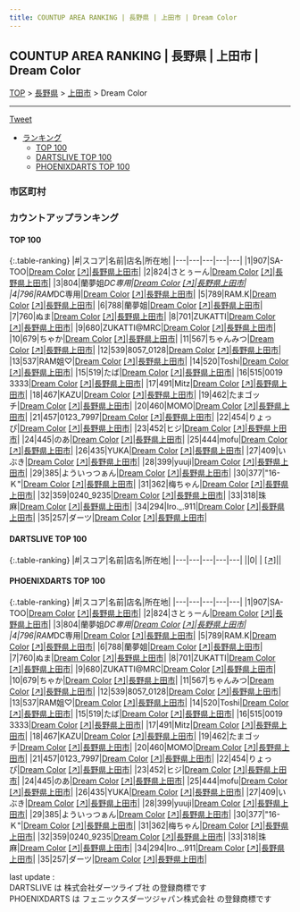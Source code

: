 ```yaml
---
title: COUNTUP AREA RANKING | 長野県 | 上田市 | Dream Color
---
```

## COUNTUP AREA RANKING | 長野県 | 上田市 | Dream Color

[TOP](/darts/rank/) > [長野県](/darts/rank/長野県/) > [上田市](/darts/rank/長野県/上田市/) > Dream Color

___

<a href="https://twitter.com/share?ref_src=twsrc%5Etfw" data-text="COUNTUP AREA RANKING | 長野県上田市Dream Color" class="twitter-share-button" data-hashtags="DARTSLIVE,PHOENIXDARTS,darts,ダーツ" data-show-count="false">Tweet</a>

* [ランキング](#カウントアップランキング)
    * [TOP 100](#top-100)
    * [DARTSLIVE TOP 100](#dartslive-top-100)
    * [PHOENIXDARTS TOP 100](#phoenixdarts-top-100)

### 市区町村

<ul>

</ul>

### カウントアップランキング

#### TOP 100



{:.table-ranking}
|#|スコア|名前|店名|所在地|
|---|---|---|---|---|
|1|907|<span class="rank-name-pd">SA-TOO</span>|<a href="/darts/rank/shops/92855.html">Dream Color</a> <a href="https://vs.phoenixdarts.com/jp/shop/shopDetailInfo/s_92855?s_seq=92855">[↗]</a>|<a href="/darts/rank/長野県/上田市">長野県上田市</a>|
|2|824|<span class="rank-name-pd">さとぅーん</span>|<a href="/darts/rank/shops/92855.html">Dream Color</a> <a href="https://vs.phoenixdarts.com/jp/shop/shopDetailInfo/s_92855?s_seq=92855">[↗]</a>|<a href="/darts/rank/長野県/上田市">長野県上田市</a>|
|3|804|<span class="rank-name-pd">蘭夢姐*DC専用</span>|<a href="/darts/rank/shops/92855.html">Dream Color</a> <a href="https://vs.phoenixdarts.com/jp/shop/shopDetailInfo/s_92855?s_seq=92855">[↗]</a>|<a href="/darts/rank/長野県/上田市">長野県上田市</a>|
|4|796|<span class="rank-name-pd">RAM*DC専用</span>|<a href="/darts/rank/shops/92855.html">Dream Color</a> <a href="https://vs.phoenixdarts.com/jp/shop/shopDetailInfo/s_92855?s_seq=92855">[↗]</a>|<a href="/darts/rank/長野県/上田市">長野県上田市</a>|
|5|789|<span class="rank-name-pd">RAM.K</span>|<a href="/darts/rank/shops/92855.html">Dream Color</a> <a href="https://vs.phoenixdarts.com/jp/shop/shopDetailInfo/s_92855?s_seq=92855">[↗]</a>|<a href="/darts/rank/長野県/上田市">長野県上田市</a>|
|6|788|<span class="rank-name-pd">蘭夢姐</span>|<a href="/darts/rank/shops/92855.html">Dream Color</a> <a href="https://vs.phoenixdarts.com/jp/shop/shopDetailInfo/s_92855?s_seq=92855">[↗]</a>|<a href="/darts/rank/長野県/上田市">長野県上田市</a>|
|7|760|<span class="rank-name-pd">ぬま</span>|<a href="/darts/rank/shops/92855.html">Dream Color</a> <a href="https://vs.phoenixdarts.com/jp/shop/shopDetailInfo/s_92855?s_seq=92855">[↗]</a>|<a href="/darts/rank/長野県/上田市">長野県上田市</a>|
|8|701|<span class="rank-name-pd">ZUKATTI</span>|<a href="/darts/rank/shops/92855.html">Dream Color</a> <a href="https://vs.phoenixdarts.com/jp/shop/shopDetailInfo/s_92855?s_seq=92855">[↗]</a>|<a href="/darts/rank/長野県/上田市">長野県上田市</a>|
|9|680|<span class="rank-name-pd">ZUKATTI@MRC</span>|<a href="/darts/rank/shops/92855.html">Dream Color</a> <a href="https://vs.phoenixdarts.com/jp/shop/shopDetailInfo/s_92855?s_seq=92855">[↗]</a>|<a href="/darts/rank/長野県/上田市">長野県上田市</a>|
|10|679|<span class="rank-name-pd">ちゃか</span>|<a href="/darts/rank/shops/92855.html">Dream Color</a> <a href="https://vs.phoenixdarts.com/jp/shop/shopDetailInfo/s_92855?s_seq=92855">[↗]</a>|<a href="/darts/rank/長野県/上田市">長野県上田市</a>|
|11|567|<span class="rank-name-pd">ちゃんみつ</span>|<a href="/darts/rank/shops/92855.html">Dream Color</a> <a href="https://vs.phoenixdarts.com/jp/shop/shopDetailInfo/s_92855?s_seq=92855">[↗]</a>|<a href="/darts/rank/長野県/上田市">長野県上田市</a>|
|12|539|<span class="rank-name-pd">8057_0128</span>|<a href="/darts/rank/shops/92855.html">Dream Color</a> <a href="https://vs.phoenixdarts.com/jp/shop/shopDetailInfo/s_92855?s_seq=92855">[↗]</a>|<a href="/darts/rank/長野県/上田市">長野県上田市</a>|
|13|537|<span class="rank-name-pd">RAM姐♡</span>|<a href="/darts/rank/shops/92855.html">Dream Color</a> <a href="https://vs.phoenixdarts.com/jp/shop/shopDetailInfo/s_92855?s_seq=92855">[↗]</a>|<a href="/darts/rank/長野県/上田市">長野県上田市</a>|
|14|520|<span class="rank-name-pd">Toshi</span>|<a href="/darts/rank/shops/92855.html">Dream Color</a> <a href="https://vs.phoenixdarts.com/jp/shop/shopDetailInfo/s_92855?s_seq=92855">[↗]</a>|<a href="/darts/rank/長野県/上田市">長野県上田市</a>|
|15|519|<span class="rank-name-pd">たば</span>|<a href="/darts/rank/shops/92855.html">Dream Color</a> <a href="https://vs.phoenixdarts.com/jp/shop/shopDetailInfo/s_92855?s_seq=92855">[↗]</a>|<a href="/darts/rank/長野県/上田市">長野県上田市</a>|
|16|515|<span class="rank-name-pd">0019 3333</span>|<a href="/darts/rank/shops/92855.html">Dream Color</a> <a href="https://vs.phoenixdarts.com/jp/shop/shopDetailInfo/s_92855?s_seq=92855">[↗]</a>|<a href="/darts/rank/長野県/上田市">長野県上田市</a>|
|17|491|<span class="rank-name-pd">Mitz</span>|<a href="/darts/rank/shops/92855.html">Dream Color</a> <a href="https://vs.phoenixdarts.com/jp/shop/shopDetailInfo/s_92855?s_seq=92855">[↗]</a>|<a href="/darts/rank/長野県/上田市">長野県上田市</a>|
|18|467|<span class="rank-name-pd">KAZU</span>|<a href="/darts/rank/shops/92855.html">Dream Color</a> <a href="https://vs.phoenixdarts.com/jp/shop/shopDetailInfo/s_92855?s_seq=92855">[↗]</a>|<a href="/darts/rank/長野県/上田市">長野県上田市</a>|
|19|462|<span class="rank-name-pd">たまゴッチ</span>|<a href="/darts/rank/shops/92855.html">Dream Color</a> <a href="https://vs.phoenixdarts.com/jp/shop/shopDetailInfo/s_92855?s_seq=92855">[↗]</a>|<a href="/darts/rank/長野県/上田市">長野県上田市</a>|
|20|460|<span class="rank-name-pd">MOMO</span>|<a href="/darts/rank/shops/92855.html">Dream Color</a> <a href="https://vs.phoenixdarts.com/jp/shop/shopDetailInfo/s_92855?s_seq=92855">[↗]</a>|<a href="/darts/rank/長野県/上田市">長野県上田市</a>|
|21|457|<span class="rank-name-pd">0123_7997</span>|<a href="/darts/rank/shops/92855.html">Dream Color</a> <a href="https://vs.phoenixdarts.com/jp/shop/shopDetailInfo/s_92855?s_seq=92855">[↗]</a>|<a href="/darts/rank/長野県/上田市">長野県上田市</a>|
|22|454|<span class="rank-name-pd">りょっぴ</span>|<a href="/darts/rank/shops/92855.html">Dream Color</a> <a href="https://vs.phoenixdarts.com/jp/shop/shopDetailInfo/s_92855?s_seq=92855">[↗]</a>|<a href="/darts/rank/長野県/上田市">長野県上田市</a>|
|23|452|<span class="rank-name-pd">ヒジ</span>|<a href="/darts/rank/shops/92855.html">Dream Color</a> <a href="https://vs.phoenixdarts.com/jp/shop/shopDetailInfo/s_92855?s_seq=92855">[↗]</a>|<a href="/darts/rank/長野県/上田市">長野県上田市</a>|
|24|445|<span class="rank-name-pd">のあ</span>|<a href="/darts/rank/shops/92855.html">Dream Color</a> <a href="https://vs.phoenixdarts.com/jp/shop/shopDetailInfo/s_92855?s_seq=92855">[↗]</a>|<a href="/darts/rank/長野県/上田市">長野県上田市</a>|
|25|444|<span class="rank-name-pd">mofu</span>|<a href="/darts/rank/shops/92855.html">Dream Color</a> <a href="https://vs.phoenixdarts.com/jp/shop/shopDetailInfo/s_92855?s_seq=92855">[↗]</a>|<a href="/darts/rank/長野県/上田市">長野県上田市</a>|
|26|435|<span class="rank-name-pd">YUKA</span>|<a href="/darts/rank/shops/92855.html">Dream Color</a> <a href="https://vs.phoenixdarts.com/jp/shop/shopDetailInfo/s_92855?s_seq=92855">[↗]</a>|<a href="/darts/rank/長野県/上田市">長野県上田市</a>|
|27|409|<span class="rank-name-pd">いぶき</span>|<a href="/darts/rank/shops/92855.html">Dream Color</a> <a href="https://vs.phoenixdarts.com/jp/shop/shopDetailInfo/s_92855?s_seq=92855">[↗]</a>|<a href="/darts/rank/長野県/上田市">長野県上田市</a>|
|28|399|<span class="rank-name-pd">yuuji</span>|<a href="/darts/rank/shops/92855.html">Dream Color</a> <a href="https://vs.phoenixdarts.com/jp/shop/shopDetailInfo/s_92855?s_seq=92855">[↗]</a>|<a href="/darts/rank/長野県/上田市">長野県上田市</a>|
|29|385|<span class="rank-name-pd">よういっつぁん</span>|<a href="/darts/rank/shops/92855.html">Dream Color</a> <a href="https://vs.phoenixdarts.com/jp/shop/shopDetailInfo/s_92855?s_seq=92855">[↗]</a>|<a href="/darts/rank/長野県/上田市">長野県上田市</a>|
|30|377|<span class="rank-name-pd">&quot;16-Ｋ&quot;</span>|<a href="/darts/rank/shops/92855.html">Dream Color</a> <a href="https://vs.phoenixdarts.com/jp/shop/shopDetailInfo/s_92855?s_seq=92855">[↗]</a>|<a href="/darts/rank/長野県/上田市">長野県上田市</a>|
|31|362|<span class="rank-name-pd">梅ちゃん</span>|<a href="/darts/rank/shops/92855.html">Dream Color</a> <a href="https://vs.phoenixdarts.com/jp/shop/shopDetailInfo/s_92855?s_seq=92855">[↗]</a>|<a href="/darts/rank/長野県/上田市">長野県上田市</a>|
|32|359|<span class="rank-name-pd">0240_9235</span>|<a href="/darts/rank/shops/92855.html">Dream Color</a> <a href="https://vs.phoenixdarts.com/jp/shop/shopDetailInfo/s_92855?s_seq=92855">[↗]</a>|<a href="/darts/rank/長野県/上田市">長野県上田市</a>|
|33|318|<span class="rank-name-pd">珠麻</span>|<a href="/darts/rank/shops/92855.html">Dream Color</a> <a href="https://vs.phoenixdarts.com/jp/shop/shopDetailInfo/s_92855?s_seq=92855">[↗]</a>|<a href="/darts/rank/長野県/上田市">長野県上田市</a>|
|34|294|<span class="rank-name-pd">Iro._.911</span>|<a href="/darts/rank/shops/92855.html">Dream Color</a> <a href="https://vs.phoenixdarts.com/jp/shop/shopDetailInfo/s_92855?s_seq=92855">[↗]</a>|<a href="/darts/rank/長野県/上田市">長野県上田市</a>|
|35|257|<span class="rank-name-pd">ダーツ</span>|<a href="/darts/rank/shops/92855.html">Dream Color</a> <a href="https://vs.phoenixdarts.com/jp/shop/shopDetailInfo/s_92855?s_seq=92855">[↗]</a>|<a href="/darts/rank/長野県/上田市">長野県上田市</a>|


#### DARTSLIVE TOP 100



{:.table-ranking}
|#|スコア|名前|店名|所在地|
|---|---|---|---|---|
||0|<span class="rank-name-dl"> </span>|<a href="/darts/rank/shops/.html"></a> <a href="">[↗]</a>|<a href="/darts/rank//"></a>|


#### PHOENIXDARTS TOP 100



{:.table-ranking}
|#|スコア|名前|店名|所在地|
|---|---|---|---|---|
|1|907|<span class="rank-name-pd">SA-TOO</span>|<a href="/darts/rank/shops/92855.html">Dream Color</a> <a href="https://vs.phoenixdarts.com/jp/shop/shopDetailInfo/s_92855?s_seq=92855">[↗]</a>|<a href="/darts/rank/長野県/上田市">長野県上田市</a>|
|2|824|<span class="rank-name-pd">さとぅーん</span>|<a href="/darts/rank/shops/92855.html">Dream Color</a> <a href="https://vs.phoenixdarts.com/jp/shop/shopDetailInfo/s_92855?s_seq=92855">[↗]</a>|<a href="/darts/rank/長野県/上田市">長野県上田市</a>|
|3|804|<span class="rank-name-pd">蘭夢姐*DC専用</span>|<a href="/darts/rank/shops/92855.html">Dream Color</a> <a href="https://vs.phoenixdarts.com/jp/shop/shopDetailInfo/s_92855?s_seq=92855">[↗]</a>|<a href="/darts/rank/長野県/上田市">長野県上田市</a>|
|4|796|<span class="rank-name-pd">RAM*DC専用</span>|<a href="/darts/rank/shops/92855.html">Dream Color</a> <a href="https://vs.phoenixdarts.com/jp/shop/shopDetailInfo/s_92855?s_seq=92855">[↗]</a>|<a href="/darts/rank/長野県/上田市">長野県上田市</a>|
|5|789|<span class="rank-name-pd">RAM.K</span>|<a href="/darts/rank/shops/92855.html">Dream Color</a> <a href="https://vs.phoenixdarts.com/jp/shop/shopDetailInfo/s_92855?s_seq=92855">[↗]</a>|<a href="/darts/rank/長野県/上田市">長野県上田市</a>|
|6|788|<span class="rank-name-pd">蘭夢姐</span>|<a href="/darts/rank/shops/92855.html">Dream Color</a> <a href="https://vs.phoenixdarts.com/jp/shop/shopDetailInfo/s_92855?s_seq=92855">[↗]</a>|<a href="/darts/rank/長野県/上田市">長野県上田市</a>|
|7|760|<span class="rank-name-pd">ぬま</span>|<a href="/darts/rank/shops/92855.html">Dream Color</a> <a href="https://vs.phoenixdarts.com/jp/shop/shopDetailInfo/s_92855?s_seq=92855">[↗]</a>|<a href="/darts/rank/長野県/上田市">長野県上田市</a>|
|8|701|<span class="rank-name-pd">ZUKATTI</span>|<a href="/darts/rank/shops/92855.html">Dream Color</a> <a href="https://vs.phoenixdarts.com/jp/shop/shopDetailInfo/s_92855?s_seq=92855">[↗]</a>|<a href="/darts/rank/長野県/上田市">長野県上田市</a>|
|9|680|<span class="rank-name-pd">ZUKATTI@MRC</span>|<a href="/darts/rank/shops/92855.html">Dream Color</a> <a href="https://vs.phoenixdarts.com/jp/shop/shopDetailInfo/s_92855?s_seq=92855">[↗]</a>|<a href="/darts/rank/長野県/上田市">長野県上田市</a>|
|10|679|<span class="rank-name-pd">ちゃか</span>|<a href="/darts/rank/shops/92855.html">Dream Color</a> <a href="https://vs.phoenixdarts.com/jp/shop/shopDetailInfo/s_92855?s_seq=92855">[↗]</a>|<a href="/darts/rank/長野県/上田市">長野県上田市</a>|
|11|567|<span class="rank-name-pd">ちゃんみつ</span>|<a href="/darts/rank/shops/92855.html">Dream Color</a> <a href="https://vs.phoenixdarts.com/jp/shop/shopDetailInfo/s_92855?s_seq=92855">[↗]</a>|<a href="/darts/rank/長野県/上田市">長野県上田市</a>|
|12|539|<span class="rank-name-pd">8057_0128</span>|<a href="/darts/rank/shops/92855.html">Dream Color</a> <a href="https://vs.phoenixdarts.com/jp/shop/shopDetailInfo/s_92855?s_seq=92855">[↗]</a>|<a href="/darts/rank/長野県/上田市">長野県上田市</a>|
|13|537|<span class="rank-name-pd">RAM姐♡</span>|<a href="/darts/rank/shops/92855.html">Dream Color</a> <a href="https://vs.phoenixdarts.com/jp/shop/shopDetailInfo/s_92855?s_seq=92855">[↗]</a>|<a href="/darts/rank/長野県/上田市">長野県上田市</a>|
|14|520|<span class="rank-name-pd">Toshi</span>|<a href="/darts/rank/shops/92855.html">Dream Color</a> <a href="https://vs.phoenixdarts.com/jp/shop/shopDetailInfo/s_92855?s_seq=92855">[↗]</a>|<a href="/darts/rank/長野県/上田市">長野県上田市</a>|
|15|519|<span class="rank-name-pd">たば</span>|<a href="/darts/rank/shops/92855.html">Dream Color</a> <a href="https://vs.phoenixdarts.com/jp/shop/shopDetailInfo/s_92855?s_seq=92855">[↗]</a>|<a href="/darts/rank/長野県/上田市">長野県上田市</a>|
|16|515|<span class="rank-name-pd">0019 3333</span>|<a href="/darts/rank/shops/92855.html">Dream Color</a> <a href="https://vs.phoenixdarts.com/jp/shop/shopDetailInfo/s_92855?s_seq=92855">[↗]</a>|<a href="/darts/rank/長野県/上田市">長野県上田市</a>|
|17|491|<span class="rank-name-pd">Mitz</span>|<a href="/darts/rank/shops/92855.html">Dream Color</a> <a href="https://vs.phoenixdarts.com/jp/shop/shopDetailInfo/s_92855?s_seq=92855">[↗]</a>|<a href="/darts/rank/長野県/上田市">長野県上田市</a>|
|18|467|<span class="rank-name-pd">KAZU</span>|<a href="/darts/rank/shops/92855.html">Dream Color</a> <a href="https://vs.phoenixdarts.com/jp/shop/shopDetailInfo/s_92855?s_seq=92855">[↗]</a>|<a href="/darts/rank/長野県/上田市">長野県上田市</a>|
|19|462|<span class="rank-name-pd">たまゴッチ</span>|<a href="/darts/rank/shops/92855.html">Dream Color</a> <a href="https://vs.phoenixdarts.com/jp/shop/shopDetailInfo/s_92855?s_seq=92855">[↗]</a>|<a href="/darts/rank/長野県/上田市">長野県上田市</a>|
|20|460|<span class="rank-name-pd">MOMO</span>|<a href="/darts/rank/shops/92855.html">Dream Color</a> <a href="https://vs.phoenixdarts.com/jp/shop/shopDetailInfo/s_92855?s_seq=92855">[↗]</a>|<a href="/darts/rank/長野県/上田市">長野県上田市</a>|
|21|457|<span class="rank-name-pd">0123_7997</span>|<a href="/darts/rank/shops/92855.html">Dream Color</a> <a href="https://vs.phoenixdarts.com/jp/shop/shopDetailInfo/s_92855?s_seq=92855">[↗]</a>|<a href="/darts/rank/長野県/上田市">長野県上田市</a>|
|22|454|<span class="rank-name-pd">りょっぴ</span>|<a href="/darts/rank/shops/92855.html">Dream Color</a> <a href="https://vs.phoenixdarts.com/jp/shop/shopDetailInfo/s_92855?s_seq=92855">[↗]</a>|<a href="/darts/rank/長野県/上田市">長野県上田市</a>|
|23|452|<span class="rank-name-pd">ヒジ</span>|<a href="/darts/rank/shops/92855.html">Dream Color</a> <a href="https://vs.phoenixdarts.com/jp/shop/shopDetailInfo/s_92855?s_seq=92855">[↗]</a>|<a href="/darts/rank/長野県/上田市">長野県上田市</a>|
|24|445|<span class="rank-name-pd">のあ</span>|<a href="/darts/rank/shops/92855.html">Dream Color</a> <a href="https://vs.phoenixdarts.com/jp/shop/shopDetailInfo/s_92855?s_seq=92855">[↗]</a>|<a href="/darts/rank/長野県/上田市">長野県上田市</a>|
|25|444|<span class="rank-name-pd">mofu</span>|<a href="/darts/rank/shops/92855.html">Dream Color</a> <a href="https://vs.phoenixdarts.com/jp/shop/shopDetailInfo/s_92855?s_seq=92855">[↗]</a>|<a href="/darts/rank/長野県/上田市">長野県上田市</a>|
|26|435|<span class="rank-name-pd">YUKA</span>|<a href="/darts/rank/shops/92855.html">Dream Color</a> <a href="https://vs.phoenixdarts.com/jp/shop/shopDetailInfo/s_92855?s_seq=92855">[↗]</a>|<a href="/darts/rank/長野県/上田市">長野県上田市</a>|
|27|409|<span class="rank-name-pd">いぶき</span>|<a href="/darts/rank/shops/92855.html">Dream Color</a> <a href="https://vs.phoenixdarts.com/jp/shop/shopDetailInfo/s_92855?s_seq=92855">[↗]</a>|<a href="/darts/rank/長野県/上田市">長野県上田市</a>|
|28|399|<span class="rank-name-pd">yuuji</span>|<a href="/darts/rank/shops/92855.html">Dream Color</a> <a href="https://vs.phoenixdarts.com/jp/shop/shopDetailInfo/s_92855?s_seq=92855">[↗]</a>|<a href="/darts/rank/長野県/上田市">長野県上田市</a>|
|29|385|<span class="rank-name-pd">よういっつぁん</span>|<a href="/darts/rank/shops/92855.html">Dream Color</a> <a href="https://vs.phoenixdarts.com/jp/shop/shopDetailInfo/s_92855?s_seq=92855">[↗]</a>|<a href="/darts/rank/長野県/上田市">長野県上田市</a>|
|30|377|<span class="rank-name-pd">&quot;16-Ｋ&quot;</span>|<a href="/darts/rank/shops/92855.html">Dream Color</a> <a href="https://vs.phoenixdarts.com/jp/shop/shopDetailInfo/s_92855?s_seq=92855">[↗]</a>|<a href="/darts/rank/長野県/上田市">長野県上田市</a>|
|31|362|<span class="rank-name-pd">梅ちゃん</span>|<a href="/darts/rank/shops/92855.html">Dream Color</a> <a href="https://vs.phoenixdarts.com/jp/shop/shopDetailInfo/s_92855?s_seq=92855">[↗]</a>|<a href="/darts/rank/長野県/上田市">長野県上田市</a>|
|32|359|<span class="rank-name-pd">0240_9235</span>|<a href="/darts/rank/shops/92855.html">Dream Color</a> <a href="https://vs.phoenixdarts.com/jp/shop/shopDetailInfo/s_92855?s_seq=92855">[↗]</a>|<a href="/darts/rank/長野県/上田市">長野県上田市</a>|
|33|318|<span class="rank-name-pd">珠麻</span>|<a href="/darts/rank/shops/92855.html">Dream Color</a> <a href="https://vs.phoenixdarts.com/jp/shop/shopDetailInfo/s_92855?s_seq=92855">[↗]</a>|<a href="/darts/rank/長野県/上田市">長野県上田市</a>|
|34|294|<span class="rank-name-pd">Iro._.911</span>|<a href="/darts/rank/shops/92855.html">Dream Color</a> <a href="https://vs.phoenixdarts.com/jp/shop/shopDetailInfo/s_92855?s_seq=92855">[↗]</a>|<a href="/darts/rank/長野県/上田市">長野県上田市</a>|
|35|257|<span class="rank-name-pd">ダーツ</span>|<a href="/darts/rank/shops/92855.html">Dream Color</a> <a href="https://vs.phoenixdarts.com/jp/shop/shopDetailInfo/s_92855?s_seq=92855">[↗]</a>|<a href="/darts/rank/長野県/上田市">長野県上田市</a>|


<div class="footer border-top border-gray-light mt-5 pt-3 text-right text-gray">
    last update : <span style="font-weight: italic" id="foot_last_modified"></span><br />
    DARTSLIVE は 株式会社ダーツライブ社 の登録商標です<br />
    PHOENIXDARTS は フェニックスダーツジャパン株式会社 の登録商標です<br />
</div>

<script src="https://cdnjs.cloudflare.com/ajax/libs/jquery.tablesorter/2.31.3/js/jquery.tablesorter.min.js" integrity="sha512-qzgd5cYSZcosqpzpn7zF2ZId8f/8CHmFKZ8j7mU4OUXTNRd5g+ZHBPsgKEwoqxCtdQvExE5LprwwPAgoicguNg==" crossorigin="anonymous" referrerpolicy="no-referrer"></script>
<link rel="stylesheet" href="https://cdnjs.cloudflare.com/ajax/libs/jquery.tablesorter/2.31.3/css/theme.default.min.css" integrity="sha512-wghhOJkjQX0Lh3NSWvNKeZ0ZpNn+SPVXX1Qyc9OCaogADktxrBiBdKGDoqVUOyhStvMBmJQ8ZdMHiR3wuEq8+w==" crossorigin="anonymous" referrerpolicy="no-referrer" />
<script>
$(function() {
    $(".table-ranking").tablesorter({sortList:[[0, 0]]});
    $("#foot_last_modified").text(formatDate(new Date(document.lastModified), 'yyyy-MM-dd HH:mm:ss'));
});
</script>

<script async src="https://platform.twitter.com/widgets.js" charset="utf-8"></script>